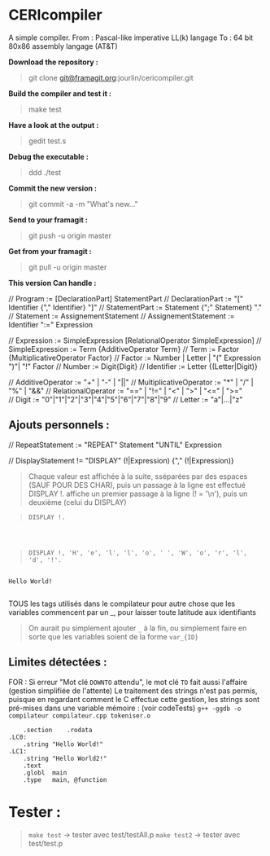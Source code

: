 # CERIcompiler

A simple compiler.
From : Pascal-like imperative LL(k) langage
To : 64 bit 80x86 assembly langage (AT&T)

**Download the repository :**

> git clone git@framagit.org:jourlin/cericompiler.git

**Build the compiler and test it :**

> make test

**Have a look at the output :**

> gedit test.s

**Debug the executable :**

> ddd ./test

**Commit the new version :**

> git commit -a -m "What's new..."

**Send to your framagit :**

> git push -u origin master

**Get from your framagit :**

> git pull -u origin master

**This version Can handle :**

// Program := [DeclarationPart] StatementPart
// DeclarationPart := "[" Identifier {"," Identifier} "]"
// StatementPart := Statement {";" Statement} "."
// Statement := AssignementStatement
// AssignementStatement := Identifier ":=" Expression

// Expression := SimpleExpression [RelationalOperator SimpleExpression]
// SimpleExpression := Term {AdditiveOperator Term}
// Term := Factor {MultiplicativeOperator Factor}
// Factor := Number | Letter | "(" Expression ")"| "!" Factor
// Number := Digit{Digit}
// Identifier := Letter {(Letter|Digit)}

// AdditiveOperator := "+" | "-" | "||"
// MultiplicativeOperator := "*" | "/" | "%" | "&&"
// RelationalOperator := "==" | "!=" | "<" | ">" | "<=" | ">="  
// Digit := "0"|"1"|"2"|"3"|"4"|"5"|"6"|"7"|"8"|"9"
// Letter := "a"|...|"z"


## Ajouts personnels :
// RepeatStatement := "REPEAT" Statement "UNTIL" Expression

// DisplayStatement != "DISPLAY" (!|Expression) {"," (!|Expression)}
> Chaque valeur est affichée à la suite, sséparées par des espaces (SAUF POUR DES CHAR), puis un passage à la ligne est effectué
> DISPLAY !. affiche un premier passage à la ligne (! = '\n'), puis un deuxième (celui du DISPLAY)

> ```DISPLAY !.```
```./test/test

 
```

> ```DISPLAY !, 'H', 'e', 'l', 'l', 'o', ' ', 'W', 'o', 'r', 'l', 'd', '!'.```
```./test/test

Hello World!
 
```

TOUS les tags utilisés dans le compilateur pour autre chose que les variables commencent par un _, pour laisser toute latitude aux identifiants
> On aurait pu simplement ajouter `_` à la fin, ou simplement faire en sorte que les variables soient de la forme `var_{ID}`


## Limites détectées :
FOR : Si erreur "Mot clé `DOWNTO` attendu", le mot clé `TO` fait aussi l'affaire (gestion simplifiée de l'attente)
Le traitement des strings n'est pas permis, puisque en regardant comment le C effectue cette gestion, les strings sont pré-mises dans une variable mémoire : (voir codeTests)
`g++ -ggdb -o compilateur compilateur.cpp tokeniser.o`
```
	.section	.rodata
.LC0:
	.string	"Hello World!"
.LC1:
	.string	"Hello World2!"
	.text
	.globl	main
	.type	main, @function
```

# Tester :
> `make test` → tester avec test/testAll.p
> `make test2` → tester avec test/test.p
